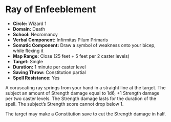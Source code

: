 # Ray of Enfeeblement

- **Circle:** Wizard 1
- **Domain:** Death
- **School:** Necromancy
- **Verbal Component:** Infirmitas Pilum Primaris
- **Somatic Component:** Draw a symbol of weakness onto your bicep, while flexing it
- **Map Range:** Close (25 feet + 5 feet per 2 caster levels)
- **Target:** Single
- **Duration:** 1 minute per caster level
- **Saving Throw:** Constitution partial
- **Spell Resistance:** Yes

A coruscating ray springs from your hand in a straight line at the target. The subject an amount of Strength damage equal to 1d6, +1 Strength damage per two caster levels. The Strength damage lasts for the duration of the spell. The subject’s Strength score cannot drop below 1.

The target may make a Constitution save to cut the Strength damage in half.
